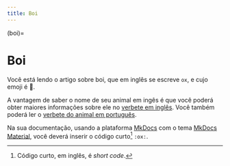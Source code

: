 ```yaml
---
title: Boi
---
```


(boi)=

# Boi

Você está lendo o artigo sobre boi, que em inglês se escreve 
`ox`, e cujo emoji é 🐂.

A vantagem de saber o nome de seu animal em ingês é que você poderá obter maiores informações sobre ele no [verbete em inglês](wikien:ox). 
Você também poderá ler o [verbete do animal em português](wikipt:boi).

Na sua documentação, usando a plataforma [MkDocs](https://www.mkdocs.org/) com o tema [MkDocs Material](https://squidfunk.github.io/mkdocs-material/),
você deverá inserir o código curto[^1] `:ox:`.

[^1]: Código curto, em inglês, é *short code*.
